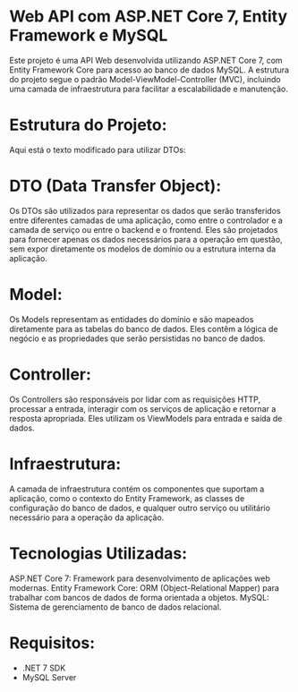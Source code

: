 # Web API com ASP.NET Core 7, Entity Framework e MySQL
Este projeto é uma API Web desenvolvida utilizando ASP.NET Core 7, com Entity Framework Core para acesso ao banco de dados MySQL. A estrutura do projeto segue o padrão Model-ViewModel-Controller (MVC), incluindo uma camada de infraestrutura para facilitar a escalabilidade e manutenção.

# Estrutura do Projeto:


Aqui está o texto modificado para utilizar DTOs:

# DTO (Data Transfer Object):
Os DTOs são utilizados para representar os dados que serão transferidos entre diferentes camadas de uma aplicação, como entre o controlador e a camada de serviço ou entre o backend e o frontend. Eles são projetados para fornecer apenas os dados necessários para a operação em questão, sem expor diretamente os modelos de domínio ou a estrutura interna da aplicação.

# Model:
Os Models representam as entidades do domínio e são mapeados diretamente para as tabelas do banco de dados. Eles contêm a lógica de negócio e as propriedades que serão persistidas no banco de dados.

# Controller:
Os Controllers são responsáveis por lidar com as requisições HTTP, processar a entrada, interagir com os serviços de aplicação e retornar a resposta apropriada. Eles utilizam os ViewModels para entrada e saída de dados.

# Infraestrutura:
A camada de infraestrutura contém os componentes que suportam a aplicação, como o contexto do Entity Framework, as classes de configuração do banco de dados, e qualquer outro serviço ou utilitário necessário para a operação da aplicação.

# Tecnologias Utilizadas:
ASP.NET Core 7: Framework para desenvolvimento de aplicações web modernas.
Entity Framework Core: ORM (Object-Relational Mapper) para trabalhar com bancos de dados de forma orientada a objetos.
MySQL: Sistema de gerenciamento de banco de dados relacional.
# Requisitos:
- .NET 7 SDK
- MySQL Server
